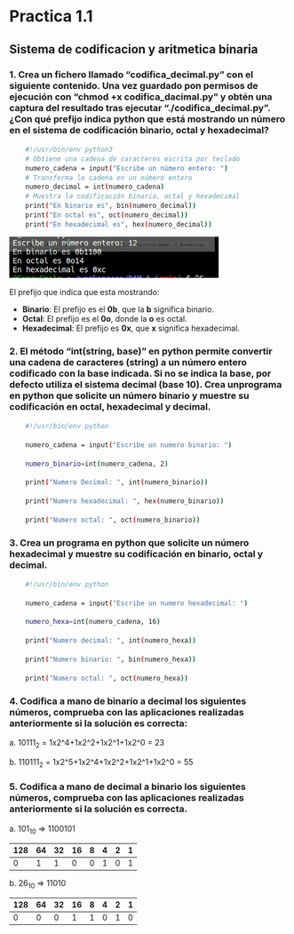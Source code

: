 # Practica 1.1

## Sistema de codificacion y aritmetica binaria

### 1. Crea un fichero llamado “codifica_decimal.py” con el siguiente contenido. Una vez guardado pon permisos de ejecución con “chmod +x codifica_dacimal.py” y obtén una captura del resultado tras ejecutar “./codifica_decimal.py”. ¿Con qué prefijo indica python que está mostrando un número en el sistema de codificación binario, octal y hexadecimal?

```sh 
    #!/usr/bin/env python3
    # Obtiene una cadena de caracteres escrita por teclado
    numero_cadena = input("Escribe un número entero: ")
    # Transforma la cadena en un número entero
    numero_decimal = int(numero_cadena)
    # Muestra la codificación binaria, octal y hexadecimal
    print("En binario es", bin(numero_decimal))
    print("En octal es", oct(numero_decimal))
    print("En hexadecimal es", hex(numero_decimal))
```
![1º captura](Imagenes/Screenshot_20230921_115345.png)

El prefijo que indica que esta mostrando:
- **Binario**: El prefijo es el **0b**, que la **b** significa binario. 
- **Octal**: El prefijo es el **0o**, donde la **o** es octal.
- **Hexadecimal**: El prefijo es **0x**, que **x** significa hexadecimal.

### 2. El método “int(string, base)” en python permite convertir una cadena de caracteres (string) a un número entero codificado con la base indicada. Si no se indica la base, por defecto utiliza el sistema decimal (base 10). Crea unprograma en python que solicite un número binario y muestre su codificación en octal, hexadecimal y decimal.

```sh
    #!/usr/bin/env python

    numero_cadena = input("Escribe un numero binario: ")

    numero_binario=int(numero_cadena, 2)
    
    print("Numero Decimal: ", int(numero_binario))

    print("Numero hexadecimal: ", hex(numero_binario))

    print("Numero octal: ", oct(numero_binario))
```

### 3. Crea un programa en python que solicite un número hexadecimal y muestre su codificación en binario, octal y decimal.

```sh
    #!/usr/bin/env python

    numero_cadena = input("Escribe un numero hexadecimal: ")

    numero_hexa=int(numero_cadena, 16)
    
    print("Numero decimal: ", int(numero_hexa))

    print("Numero binario: ", bin(numero_hexa))

    print("Numero octal: ", oct(numero_hexa))
```

### 4. Codifica a mano de binario a decimal los siguientes números, comprueba con las aplicaciones realizadas anteriormente si la solución es correcta:

a. 10111<sub>2</sub> = 1x2^4+1x2^2+1x2^1+1x2^0 = 23

b. 110111<sub>2</sub> = 1x2^5+1x2^4+1x2^2+1x2^1+1x2^0 = 55

### 5. Codifica a mano de decimal a binario los siguientes números, comprueba con las aplicaciones realizadas anteriormente si la solución es correcta.

a. 101<sub>10</sub> => 1100101

|128|64|32|16|8|4|2|1|
|---|--|--|--|-|-|-|-|
| 0 | 1| 1| 0|0|1|0|1|

b. 26<sub>10</sub> => 11010

|128|64|32|16|8|4|2|1|
|---|--|--|--|-|-|-|-|
| 0 | 0| 0| 1|1|0|1|0|